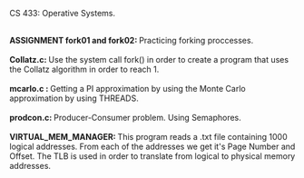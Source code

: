 CS 433: Operative Systems.  

</br>
<b> ASSIGNMENT fork01 and fork02: </b>  Practicing forking proccesses.
</br>


</br>
<b> Collatz.c: </b> Use the system call fork() in order to create a program that uses the Collatz algorithm in order to reach 1.
</br>


</br>
<b> mcarlo.c : </b> Getting a PI approximation by using the Monte Carlo approximation by using THREADS.
</br>


</br>
<b> prodcon.c: </b> Producer-Consumer problem. Using Semaphores.
</br>


</br>
<b> VIRTUAL_MEM_MANAGER: </b>
   This program reads a .txt file containing 1000 logical addresses.  
   From each of the addresses we get it's Page Number and Offset.  
   The TLB is used in order to translate from logical to physical memory addresses.  
</br>
